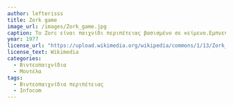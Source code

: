 ```yaml
---
author: lefterisss
title: Zork game
image_url: /images/Zork_game.jpg 
caption: Το Zorc είναι παιχνίδι περιπέτειας βασισμένο σε κείμενο.Εμπνεύστηκε από το Colossal Cave Adventure στα πλαίσια της διαδραστικής μυθοπλασίας καθώς αποτέλεσε από τα πρώτα παιχνίδια περιπέτειας για τον υπολογιστή εκείνη την εποχή.Η διάδραση γινόταν μέσω γραμμής εντολών όπου ο παίκτης πληκτρολογούσε μια εντολή σε φυσική γλώσσα και το πρόγραμμα την ερμήνευε.Το πρόγραμμα λειτουργούσε ως αφηγητής όπου με βάση το κείμενο περιέγραφε την τοποθεσία του παίκτη.Έχει περιγραφεί ως το πιο διάσημο κομμάτι διαδραστικής μυθοπλασίας.
year: 1977 
license_url: "https://upload.wikimedia.org/wikipedia/commons/1/13/Zork_photo.jpg" 
license_text: Wikimedia
categories:
  - Βιντεοπαιχνίδια 
  - Μοντέλα 
tags:
  - Βιντεοπαιχνίδια περιπέτειας 
  - Infocom
---
```


